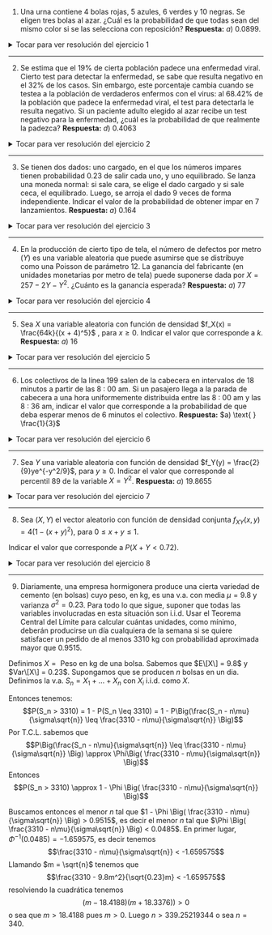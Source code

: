 1) Una urna contiene $4$ bolas rojas, $5$ azules, $6$ verdes y $10$ negras. Se eligen tres bolas al azar. ¿Cuál es la
probabilidad de que todas sean del mismo color si se las selecciona con reposición? **Respuesta:** $a) \text{ }0.0899$.

<details>
  <summary>Tocar para ver resolución del ejercicio 1</summary>
$$P(\text{sacar 3 bolas del mismo color}) = P(\text{sacar 3 bolas rojas}) + P(\text{sacar 3 bolas azules}) + P(\text{sacar 3 bolas verdes}) + P(\text{sacar 3 bolas negras})$$ (son eventos disjuntos)

  
Si consideramos:

$X_R = \text{ cantidad de bolas rojas que salen en 3 experimentos}$, $X_R \sim Bi(3,4/25)$ entonces $P(\text{sacar 3 bolas rojas}) = P(X_R = 3) = 0.004096$ 

$X_A = \text{ cantidad de bolas azules que salen en 3 experimentos}$, $X_A \sim Bi(3,5/25)$ entonces $P(\text{sacar 3 bolas azules}) = P(X_A = 3) = 0.008$

$X_V = \text{ cantidad de bolas verdes que salen en 3 experimentos}$, $X_V \sim Bi(3,6/25)$ entonces $P(\text{sacar 3 bolas verdes}) = P(X_V = 3) = 0.013824$

$X_N = \text{ cantidad de bolas negras que salen en 3 experimentos}$, $X_N \sim Bi(3,10/25)$ entonces $P(\text{sacar 3 bolas negras}) = P(X_N = 3) = 0.064$

Luego $$P(\text{sacar 3 bolas del mismo color}) =  0.004096 + 0.008 + 0.013824 + 0.064 = 0.08992$$

```
p1 <- dbinom(3,3,4/25)
p2 <- dbinom(3,3,5/25)
p3 <- dbinom(3,3,6/25)
p4 <- dbinom(3,3,10/25)
p <- p1+p2+p3+p4
```

</details>  

***
  
2) Se estima que el 19% de cierta población padece una enfermedad viral. Cierto test para detectar la enfermedad,
se sabe que resulta negativo en el 32% de los casos. Sin embargo, este porcentaje cambia cuando se testea a
la población de verdaderos enfermos con el virus: al 68.42% de la población que padece la enfermedad viral, el
test para detectarla le resulta negativo. Si un paciente adulto elegido al azar recibe un test negativo para la
enfermedad, ¿cuál es la probabilidad de que realmente la padezca? **Respuesta:** $d) \text{ }0.4063$

<details>
  <summary>Tocar para ver resolución del ejercicio 2</summary>
Sabemos que: 

- $P(\text{Estar Enfermo}) = 0.19$
- $P(\text{El test salga negativo}) = 0.32$
- $P(\text{El test salga negativo} | \text{Estar Enfermo}) = 0.6842$

y nos preguntan $P(\text{Estar Enfermo}|\text{El test salga negativo})$. Por Bayes tenemos
$$P(\text{Estar Enfermo}|\text{El test salga negativo}) = \frac{P(\text{El test salga negativo} | \text{Estar Enfermo}) P(\text{Estar Enfermo})}{P(\text{El test salga negativo})} = \frac{0.6842 \cdot 0.19}{0.32} = 0.4062438$$
  
</details>

***  
  
3) Se tienen dos dados: uno cargado, en el que los números impares tienen probabilidad 0.23 de salir cada uno, y
uno equilibrado. Se lanza una moneda normal: si sale cara, se elige el dado cargado y si sale ceca, el equilibrado.
Luego, se arroja el dado 9 veces de forma independiente. Indicar el valor de la probabilidad de obtener impar
en 7 lanzamientos. **Respuesta:** $a) \text{ }0.164$ 


<details>
  <summary>Tocar para ver resolución del ejercicio 3</summary>
  
$P(\text{Sale impar 7 veces}) = P( \text{Sale impar 7 veces|Dado cargado})\underbrace{P(\text{Dado cargado})}_ {=0.5} + P(\text{Sale impar 7 veces|Dado equilibrado})\underbrace{P(\text{Dado equilibrado})}_ {=0.5}$ 

Ahora, si 
- $X_C = \text{Cantidad de éxitos en 9 experimentos Bernoulli con proba 0.69}$, $X_C \sim Bi(9,0.69)$
- $X_E = \text{Cantidad de éxitos en 9 experimentos Bernoulli con proba 0.5}$, $X_E \sim Bi(9,0.5)$

Entonces: 
- $P( \text{Sale impar 7 veces|Dado cargado} ) = P(X_E = 7) = 0.257614$
- $P( \text{Sale impar 7 veces|Dado equilibrado} ) = P(X_C = 7) = 0.0703125$
 
Luego $$P(\text{Sale impar 7 veces}) = 0.257614\cdot 0.5 + 0.0703125 \cdot 0.5 = 0.1639633 $$

```
p1 <- dbinom(7,9,0.69)
p2 <- dbinom(7,9,0.5)
p <- p1*0.5+p2*0.5
```
</details>
  
***
  
4) En la producción de cierto tipo de tela, el número de defectos por metro ($Y$) es una variable aleatoria que
puede asumirse que se distribuye como una Poisson de parámetro 12. La ganancia del fabricante (en unidades
monetarias por metro de tela) puede suponerse dada por $X = 257 - 2Y - Y^2$. ¿Cuánto es la ganancia esperada? **Respuesta:** $a) \text{ }77$

<details>
  <summary>Tocar para ver resolución del ejercicio 4</summary>
  
Tenemos $Y = \text{número de defectos por metro}$, $Y \sim P(12)$. Recordemos que $Var\[Y\] =  E\[Y^2\] - E\[Y\]^2$ con lo cual $E\[Y^2\] = Var\[Y\] + E\[Y\]^2$ 
  
Nos piden calcular $E\[ X \] = E\[ 257 \] - 2E\[ Y \] - E\[ Y^2 \] = 257 - 2E\[ Y \] - Var\[Y\] - E\[Y\]^2$.
  
Como sabemos que la esperanza y la varianza de una Poisson de parámetro $12$ es $12$, tenemos entonces que $$E\[X\] = 257 - 2\cdot 12 - 12^2 - 12 = 77$$.
  
</details>

***  
  
5) Sea $X$ una variable aleatoria con función de densidad $f_X(x) = \frac{64k}{(x + 4)^5}$ , para $x \geq 0$. Indicar el valor que corresponde a $k$. **Respuesta:** $a) \text{ }16$

<details>
  <summary>Tocar para ver resolución del ejercicio 5</summary>
Buscamos que $$\int_0^{+\infty} f_X(s) ds = 1$$
Una primitiva es $-4^2k(x+4)^{-4}$. Entonces $\int_0^{+\infty} f_X(s) ds = 4^2k4^{-4} = 4^{-2}k$ Con lo cual $$k = 4^2 = 16$$
  
</details>

***
  
6) Los colectivos de la línea 199 salen de la cabecera en intervalos de 18 minutos a partir de las 8 ∶ 00 am. Si un
pasajero llega a la parada de cabecera a una hora uniformemente distribuida entre las 8 ∶ 00 am y las 8 ∶ 36 am,
indicar el valor que corresponde a la probabilidad de que deba esperar menos de 6 minutos el colectivo. **Respuesta:** $a) \text{ } \frac{1}{3}$


<details>
  <summary>Tocar para ver resolución del ejercicio 6</summary>

Sea $X \sim U[0,36]$. Nos preguntan: $$P( \\{ 12 \leq X \leq 18 \\} \cup \\{30 \leq X \leq 36 \\}) = \frac{6}{36} + \frac{6}{36} = \frac{12}{36} = \frac{1}{3}$$  
  
</details>

***
  
7) Sea $Y$ una variable aleatoria con función de densidad $f_Y(y) = \frac{2}{9}ye^{-y^2/9}$, para $y \geq 0$.
Indicar el valor que corresponde al percentil $89$ de la variable $X = Y^2$. **Respuesta:** $a) \text{ } 19.8655$
  
<details>
  <summary>Tocar para ver resolución del ejercicio 7</summary>

Nos preguntan por un $p$ tal que $P(X \leq p) = 0.89$. Esto es $P(Y^2 \leq p) = 0.89$ o lo que es lo mismo $P(-\sqrt{p} \leq |Y| \leq \sqrt{p}) = 0.89$. En este caso, esto es lo mismo que $P(Y \leq \sqrt{p}) = 0.89$. Es decir buscamos $p$ tal que $$\int_0^{\sqrt{p}} \frac{2}{9}ye^{-y^2/9} = 0.89$$

Una primitiva es $-e^{-y^2/9}$, con lo cual $$\int_0^{\sqrt{p}} \frac{2}{9}ye^{-y^2/9} = -e^{-p/9}+1$$ 
Luego tenemos que resolver la ecuación $$-e^{-p/9}+1 = 0.89 \iff e^{-p/9} = 0.11 \iff p = -9 \cdot \text{ln}(0.11) \iff p = \text{ln}(0.11^{-9})$$ 
Esto da que $p \approx 19.8655$.
  
</details>

***  
  
8) Sea $(X, Y)$ el vector aleatorio con función de densidad conjunta $f_{XY}(x, y) = 4(1-(x + y)^2)$, para $0 \leq x + y \leq 1$.

Indicar el valor que corresponde a $P(X + Y < 0.72)$.

<details>
  <summary>Tocar para ver resolución del ejercicio 8</summary>
  
  Nos piden calcular $$\int \int_{0 < x+y < 0.72} f_{XY}(x,y) dx dy = \int \int_{-x < y < 0.72-x} 4(1-(x + y)^2) dx dy $$  

  
</details>

***  
  
9) Diariamente, una empresa hormigonera produce una cierta variedad de cemento (en bolsas) cuyo peso, en kg,
es una v.a. con media $\mu = 9.8$ y varianza $\sigma^2 = 0.23$. Para todo lo que sigue, suponer que todas las variables
involucradas en esta situación son i.i.d. Usar el Teorema Central del Límite para calcular cuántas unidades,
como mínimo, deberán producirse un día cualquiera de la semana si se quiere satisfacer un pedido de al menos
3310 kg con probabilidad aproximada mayor que $0.9515$.


  
Definimos $X = \text{ Peso en kg de una bolsa}$. Sabemos que $E\[X\] = 9.8$ y $Var\[X\] = 0.23$.
Supongamos que se producen $n$ bolsas en un dia. Definimos la v.a. $S_n = X_1 + \dots + X_n$ con $X_i$ i.i.d. como $X$. 

Entonces tenemos: $$P(S_n > 3310) = 1 - P(S_n \leq 3310) = 1 - P\Big(\frac{S_n - n\mu}{\sigma\sqrt{n}} \leq \frac{3310 - n\mu}{\sigma\sqrt{n}}  \Big)$$
Por T.C.L. sabemos que $$P\Big(\frac{S_n - n\mu}{\sigma\sqrt{n}} \leq \frac{3310 - n\mu}{\sigma\sqrt{n}}  \Big) \approx \Phi\Big( \frac{3310 - n\mu}{\sigma\sqrt{n}} \Big)$$
Entonces $$P(S_n > 3310) \approx 1 - \Phi \Big( \frac{3310 - n\mu}{\sigma\sqrt{n}} \Big)$$
  
Buscamos entonces el menor $n$ tal que $1 - \Phi \Big( \frac{3310 - n\mu}{\sigma\sqrt{n}} \Big) > 0.9515$, es decir el menor $n$ tal que $\Phi \Big( \frac{3310 - n\mu}{\sigma\sqrt{n}} \Big) < 0.0485$. En primer lugar, $\Phi^{-1} (0.0485) = -1.659575$, es decir tenemos $$\frac{3310 - n\mu}{\sigma\sqrt{n}} < -1.659575$$ 
Llamando $m = \sqrt{n}$ tenemos que $$\frac{3310 - 9.8m^2}{\sqrt{0.23}m} < -1.659575$$ resolviendo la cuadrática tenemos $$(m - 18.4188) (m + 18.3376)) > 0$$ o sea que $m > 18.4188$ pues $m > 0$. Luego $n > 339.25219344$ o sea $n = 340$.
   

